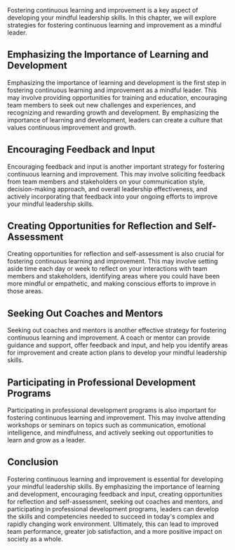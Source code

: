 
Fostering continuous learning and improvement is a key aspect of developing your mindful leadership skills. In this chapter, we will explore strategies for fostering continuous learning and improvement as a mindful leader.

Emphasizing the Importance of Learning and Development
------------------------------------------------------

Emphasizing the importance of learning and development is the first step in fostering continuous learning and improvement as a mindful leader. This may involve providing opportunities for training and education, encouraging team members to seek out new challenges and experiences, and recognizing and rewarding growth and development. By emphasizing the importance of learning and development, leaders can create a culture that values continuous improvement and growth.

Encouraging Feedback and Input
------------------------------

Encouraging feedback and input is another important strategy for fostering continuous learning and improvement. This may involve soliciting feedback from team members and stakeholders on your communication style, decision-making approach, and overall leadership effectiveness, and actively incorporating that feedback into your ongoing efforts to improve your mindful leadership skills.

Creating Opportunities for Reflection and Self-Assessment
---------------------------------------------------------

Creating opportunities for reflection and self-assessment is also crucial for fostering continuous learning and improvement. This may involve setting aside time each day or week to reflect on your interactions with team members and stakeholders, identifying areas where you could have been more mindful or empathetic, and making conscious efforts to improve in those areas.

Seeking Out Coaches and Mentors
-------------------------------

Seeking out coaches and mentors is another effective strategy for fostering continuous learning and improvement. A coach or mentor can provide guidance and support, offer feedback and input, and help you identify areas for improvement and create action plans to develop your mindful leadership skills.

Participating in Professional Development Programs
--------------------------------------------------

Participating in professional development programs is also important for fostering continuous learning and improvement. This may involve attending workshops or seminars on topics such as communication, emotional intelligence, and mindfulness, and actively seeking out opportunities to learn and grow as a leader.

Conclusion
----------

Fostering continuous learning and improvement is essential for developing your mindful leadership skills. By emphasizing the importance of learning and development, encouraging feedback and input, creating opportunities for reflection and self-assessment, seeking out coaches and mentors, and participating in professional development programs, leaders can develop the skills and competencies needed to succeed in today's complex and rapidly changing work environment. Ultimately, this can lead to improved team performance, greater job satisfaction, and a more positive impact on society as a whole.
